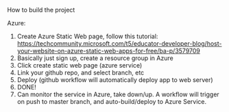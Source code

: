 How to build the project

Azure:
1. Create Azure Static Web page, follow this tutorial: https://techcommunity.microsoft.com/t5/educator-developer-blog/host-your-website-on-azure-static-web-apps-for-free/ba-p/3579709
2. Basically just sign up, create a resource group in Azure
3. Click create static web page (azure service)
4. Link your github repo, and select branch, etc
5. Deploy (github workflow will automatically deploy app to web server)
6. DONE!
7. Can monitor the service in Azure, take down/up. A workflow will trigger on push to master branch, and auto-build/deploy to Azure Service.
